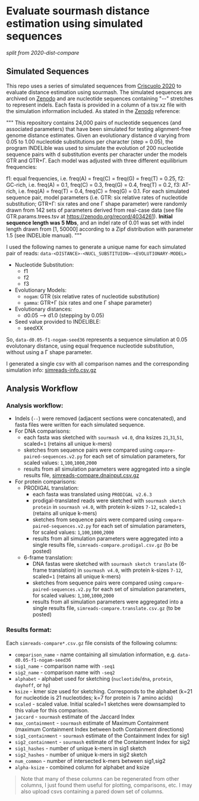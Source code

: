 # Evaluate sourmash distance estimation using simulated sequences

_split from 2020-dist-compare_

## Simulated Sequences 

This repo uses a series of simulated sequences from [Criscuolo 2020](https://doi.org/10.12688/f1000research.26930.1) to evaluate distance estimation using sourmash.
The simulated sequences are archived on [Zenodo](https://zenodo.org/record/4034462) and are nucleotide sequences containing "--" stretches to represent indels.
Each fasta is provided in a column of a tsv.xz file with the simulation information included. As stated in the [Zenodo](https://zenodo.org/record/4034462) reference:

"""
This repository contains 24,000 pairs of nucleotide sequences (and associated parameters) that have been simulated for testing alignment-free genome distance estimates. Given an evolutionary distance d varying from 0.05 to 1.00 nucleotide substitutions per character (step = 0.05), the program INDELible was used to simulate the evolution of 200 nucleotide sequence pairs with d substitution events per character under the models GTR and GTR+Γ. Each model was adjusted with three different equilibrium frequencies:

f1: equal frequencies, i.e. freq(A) = freq(C) = freq(G) = freq(T) = 0.25,
f2: GC-rich, i.e. freq(A) = 0.1, freq(C) = 0.3, freq(G) = 0.4, freq(T) = 0.2,
f3: AT-rich, i.e. freq(A) = freq(T) = 0.4, freq(C) = freq(G) = 0.1.
For each simulated sequence pair, model parameters (i.e. GTR: six relative rates of nucleotide substitution; GTR+Γ: six rates and one Γ shape parameter) were randomly drawn from 142 sets of parameters derived from real-case data (see file GTR.params.trees.tsv at https://zenodo.org/record/4034261). **Initial sequence length was 5 Mbs**, and an indel rate of 0.01 was set with indel length drawn from [1, 50000] according to a Zipf distribution with parameter 1.5 (see INDELible manual).
"""

I used the following names to generate a unique name for each simulated pair of reads: `data-<DISTANCE>-<NUCL_SUBSTITUION>-<EVOLUTIONARY-MODEL>`
  
  - Nucleotide Substitution:
    - f1
    - f2
    - f3
  - Evolutionary Models:
    - `nogam`: GTR (six relative rates of nucleotide substitution)
    - `gamma`: GTR+Γ (six rates and one Γ shape parameter)
  - Evolutionary distances:
    - d0.05 --> d1.0 (stepping by 0.05)
  - Seed value provided to INDELIBLE:
    - seedXX

So, `data-d0.05-f1-nogam-seed36` represents a sequence simulation at 0.05 evolutonary distance, using equal frequence nucleotide substitution, without using a Γ shape parameter.

I generated a single csv with all comparison names and the corresponding simulation info: [simreads-info.csv.gz](https://github.com/bluegenes/2021-simseq-compare/raw/main/simreads-info.csv.gz)

## Analysis Workflow

### Analysis workflow:
- Indels (`--`) were removed (adjacent sections were concatenated), and fasta files were written for each simulated sequence.
- For DNA comparisons:
    - each fasta was sketched with `sourmash v4.0`, dna ksizes `21`,`31`,`51`, scaled=`1` (retains all unique k-mers)
    - sketches from sequence pairs were compared using `compare-paired-sequences.v2.py` for each set of simulation parameters, for scaled values: `1`,`100`,`1000`,`2000`
    - results from all simulation parameters were aggregated into a single results file, [simreads-compare.dnainput.csv.gz](https://osf.io/xn7vt/download)
- For protein comparisons:
    - PRODIGAL translation:
      - each fasta was translated using `PRODIGAL v2.6.3`
      - prodigal-translated reads were sketched with `sourmash sketch protein` in `sourmash v4.0`, with protein k-sizes `7-12`, scaled=`1` (retains all unique k-mers)
      - sketches from sequence pairs were compared using `compare-paired-sequences.v2.py` for each set of simulation parameters, for scaled values: `1`,`100`,`1000`,`2000`
      - results from all simulation parameters were aggregated into a single results file, `simreads-compare.prodigal.csv.gz` (to be posted)
    - 6-frame translation:
      - DNA fastas were sketched with `sourmash sketch translate` (6-frame translation) in `sourmash v4.0`, with protein k-sizes `7-12`, scaled=`1` (retains all unique k-mers)
      - sketches from sequence pairs were compared using `compare-paired-sequences.v2.py` for each set of simulation parameters, for scaled values: `1`,`100`,`1000`,`2000`
      - results from all simulation parameters were aggregated into a single results file, `simreads-compare.translate.csv.gz` (to be posted)

### Results format:

Each `simreads-compare*.csv.gz` file consists of the following columns:

- `comparison_name` - name containing all simulation information, e.g. `data-d0.05-f1-nogam-seed36`
- `sig1_name` - comparison name with `-seq1`
- `sig2_name` - comparison name with `-seq2`
- `alphabet` - alphabet used for sketching (`nucleotide`/`dna`, `protein`, `dayhoff`, or `hp`)
- `ksize` - kmer size used for sketching. Corresponds to the alphabet (k=21 for nucleotide is 21 nucleotides; k=7 for protein is 7 amino acids)
- `scaled` - scaled value. Initial scaled=1 sketches were downsampled to this value for this comparison.
- `jaccard` - `sourmash` estimate of the Jaccard Index
- `max_containment` - `sourmash` estimate of Maximum Containment (maximum Containment Index between both Containment directions)
- `sig1_containment` - `sourmash` estimate of the Containment Index for sig1
- `sig2_containment` - `sourmash` estimate of the Containment Index for sig2
- `sig1_hashes` - number of unique k-mers in sig1 sketch 
- `sig2_hashes` - number of unique k-mers in sig2 sketch
- `num_common` - number of intersected k-mers between sig1,sig2
- `alpha-ksize` - combined column for alphabet and ksize

  
> Note that many of these columns can be regenerated from other columns, I just found them useful for plotting, comparisons, etc.
> I may also upload csvs containing a pared down set of columns.
